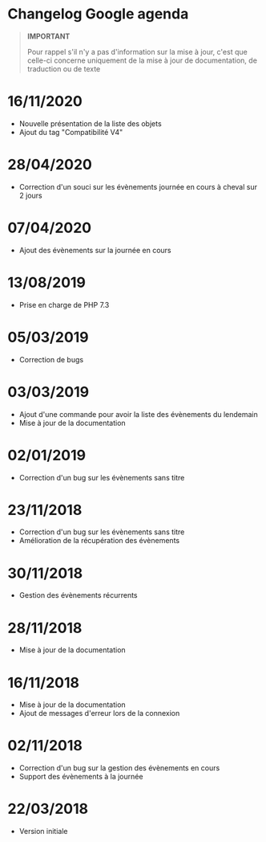 # Changelog Google agenda

>**IMPORTANT**
>
>Pour rappel s'il n'y a pas d'information sur la mise à jour, c'est que celle-ci concerne uniquement de la mise à jour de documentation, de traduction ou de texte

# 16/11/2020

- Nouvelle présentation de la liste des objets
- Ajout du tag "Compatibilité V4"

# 28/04/2020

- Correction d'un souci sur les évènements journée en cours à cheval sur 2 jours

# 07/04/2020

- Ajout des évènements sur la journée en cours

# 13/08/2019

- Prise en charge de PHP 7.3

# 05/03/2019

- Correction de bugs

# 03/03/2019

- Ajout d'une commande pour avoir la liste des évènements du lendemain
- Mise à jour de la documentation

# 02/01/2019

- Correction d'un bug sur les évènements sans titre

# 23/11/2018

- Correction d'un bug sur les évènements sans titre
- Amélioration de la récupération des évènements

# 30/11/2018

- Gestion des évènements récurrents

# 28/11/2018

- Mise à jour de la documentation

# 16/11/2018

- Mise à jour de la documentation
- Ajout de messages d'erreur lors de la connexion

# 02/11/2018

- Correction d'un bug sur la gestion des évènements en cours
- Support des évènements à la journée

# 22/03/2018

- Version initiale
